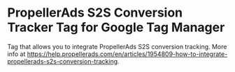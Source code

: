 # PropellerAds S2S Conversion Tracker Tag for Google Tag Manager

Tag that allows you to integrate PropellerAds S2S conversion tracking. More info at https://help.propellerads.com/en/articles/1954809-how-to-integrate-propellerads-s2s-conversion-tracking.